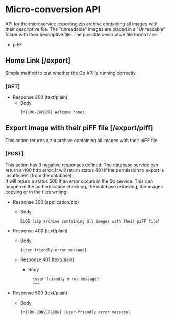 # Micro-conversion API
API for the microservice exporting zip archive containing all images with their descriptive file. The "unreadable" images are placed in a "Unreadable" folder with their descriptive file.
The possible descriptive file format are:
* piFF

## Home Link [/export]
Simple method to test whether the Go API is running correctly

### [GET]
+ Response 200 (text/plain)  
	+ Body  
    	~~~
    	[MICRO-EXPORT] Welcome home!
    	~~~

## Export image with their piFF file [/export/piff]
This action returns a zip archive containing all images with their piFF file. 

### [POST]
This action has 3 negative responses defined:
The database service can return a 400 http error.
It will return status 401 if the permission to export is insufficient (from the database).    
It will return a status 500 if an error occurs in the Go service. This can happen in the authentication checking, the database retrieving, the images copying or in the files writing.  

+ Response 200 (application/zip)  
	+ Body  
		~~~
		BLOB (zip archive containing all images with their piFF file)
		~~~

+ Response 400 (text/plain)  
	+ Body  
		~~~
        {user-friendly error message}
        ~~~
  
  + Response 401 (text/plain)  
  	+ Body  
  		~~~
          {user-friendly error message}
          ~~~

+ Response 500 (text/plain)  
	+ Body  
		~~~
        [MICRO-CONVERSION] {user-friendly error message}
        ~~~












